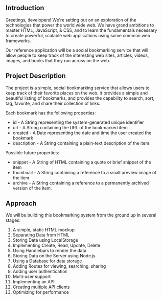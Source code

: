 Introduction
------------

Greetings, developers! We're setting out on an exploration of the technologies that power the world wide web. We have grand ambitions to master HTML, JavaScript, & CSS, and to learn the fundamentals necessary to create powerful, scalable web applications using some common web frameworks.

Our reference application will be a social bookmarking service that will allow people to keep track of the interesting web sites, articles, videos, images, and books that they run across on the web.

<!--TODO: Provide overview and screenshots of the completed application once it's completed -->

Project Description
-------------------
The project is a simple, social bookmarking service that allows users to keep track of their favorite places on the web. It provides a simple and beautiful listing of bookmarks, and provides the capability to search, sort, tag, favorite, and share their collection of links.

Each bookmark has the following properties:

- id - A String representing the system-generated unique identifier
- url - A String containing the URL of the bookmarked item
- created - A Date representing the date and time the user created the bookmark
- description - A String containing a plain-text description of the item

Possible future properties:

- snippet - A String of HTML containing a quote or brief snippet of the item
- thumbnail - A String containing a reference to a small preview image of the item
- archive - A String containing a reference to a permanently archived version of the item.

Approach
--------
We will be building this bookmarking system from the ground up in several stages:

1. A simple, static HTML mockup
2. Separating Data from HTML
3. Storing Data using LocalStorage
4. Implementing Create, Read, Update, Delete
5. Using Handlebars to render the data
6. Storing Data on the Server using Node.js
6. Using a Database for data storage
7. Adding Routes for viewing, searching, sharing
8. Adding user authentication
9. Multi-user support
10. Implementing an API
11. Creating multiple API clients
12. Optimizing for performance
